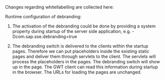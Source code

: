 Changes regarding whitellabelling are collected here:


Runtime configuration of debranding:

1. The activation of the debranding could be done by providing a system property during startup of the server side application, e.g. -Dcom.sap.sse.debranding=true

2. The debranding switch is delivered to the clients within the startup pages.
Therefore we can put placeholders inside the existing static pages and deliver them through servlets to the client. The servlets will process the placeholders in the pages. The debranding switch will show up in the page. The GWT client can read this information during startup in the browser. The URLs for loading the pages are unchanged.